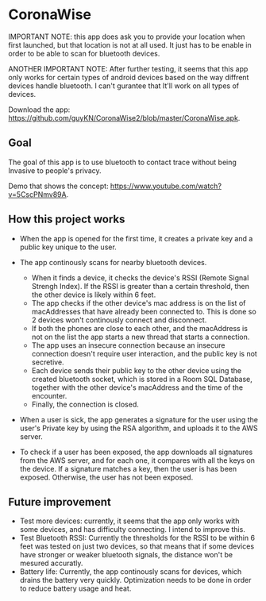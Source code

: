 # CoronaWise
IMPORTANT NOTE: this app does ask you to provide your location when first launched, but that location is not at all used. It just has to be enable in order to be able to scan for bluetooth devices. 

ANOTHER IMPORTANT NOTE: After further testing, it seems that this app only works for certain types of android devices based on the way diffrent devices handle bluetooth. I can't gurantee that It'll work on all types of devices. 

Download the app: https://github.com/guyKN/CoronaWise2/blob/master/CoronaWise.apk.

## Goal

The goal of this app is to use bluetooth to contact trace without being Invasive to people's privacy. 

Demo that shows the concept: https://www.youtube.com/watch?v=5CscPNmv89A. 

## How this project works

* When the app is opened for the first time, it creates a private key and a public key unique to the user. 

* The app continously scans for nearby bluetooth devices. 
  * When it finds a device, it checks the device's RSSI (Remote Signal Strengh Index). If the RSSI is greater than a certain threshold, then the other device is likely within 6 feet.
  * The app checks if the other device's mac address is on the list of macAddresses that have already been connected to. This is done so 2 devices won't continously connect and disconnect. 
  * If both the phones are close to each other, and the macAddress is not on the list the app starts a new thread that starts a connection. 
  * The app uses an insecure connection because an insecure connection doesn't require user interaction, and the public key is not secretive. 
  * Each device sends their public key to the other device using the created bluetooth socket, which is stored in a Room SQL Database, together with the other device's macAddress and the time of the encounter. 
  * Finally, the connection is closed.

* When a user is sick, the app generates a signature for the user using the user's Private key by using the RSA algorithm, and uploads it to the AWS server. 

* To check if a user has been exposed, the app downloads all signatures from the AWS server, and for each one, it compares with all the keys on the device. If a signature matches a key, then the user is has been exposed. Otherwise, the user has not been exposed. 

## Future improvement

* Test more devices: currently, it seems that the app only works with some devices, and has difficulty connecting. I intend to improve this. 
* Test Bluetooth RSSI: Currently the thresholds for the RSSI to be within 6 feet was tested on just two devices, so that means that if some devices have stronger or weaker bluetooth signals, the distance won't be mesured accuratly. 
* Battery life: Currently, the app continously scans for devices, which drains the battery very quickly. Optimization needs to be done in order to reduce battery usage and heat. 
